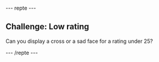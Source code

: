\--- repte \---

## Challenge: Low rating

Can you display a cross or a sad face for a rating under 25?

\--- /repte \---